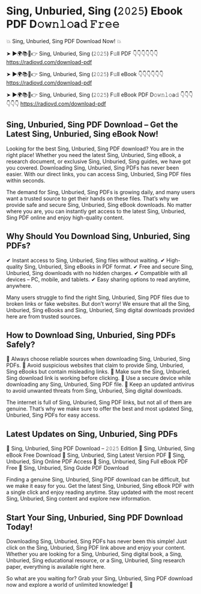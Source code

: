 # Sing, Unburied, Sing (𝟸𝟶𝟸𝟻) Ebook PDF D𝚘𝚠𝚗𝚕𝚘a𝚍 𝙵𝚛𝚎𝚎

💥 Sing, Unburied, Sing PDF Download Now! 💥

➤ ►🌍📚📱👉 Sing, Unburied, Sing (𝟸𝟶𝟸𝟻) F𝚞ll PDF 👇👇👇👇👇👇
https://radiovd.com/download-pdf

➤ ►🌍📚📱👉 Sing, Unburied, Sing (𝟸𝟶𝟸𝟻) F𝚞ll eBook 👇👇👇👇👇👇
https://radiovd.com/download-pdf

➤ ►🌍📚📱👉 Sing, Unburied, Sing (𝟸𝟶𝟸𝟻) F𝚞ll eBook PDF D𝚘𝚠𝚗𝚕𝚘a𝚍 👇👇👇👇👇👇
https://radiovd.com/download-pdf

## Sing, Unburied, Sing PDF Download – Get the Latest Sing, Unburied, Sing eBook Now!

Looking for the best Sing, Unburied, Sing PDF download? You are in the right place! Whether you need the latest Sing, Unburied, Sing eBook, a research document, or exclusive Sing, Unburied, Sing guides, we have got you covered. Downloading Sing, Unburied, Sing PDFs has never been easier. With our direct links, you can access Sing, Unburied, Sing PDF files within seconds.

The demand for Sing, Unburied, Sing PDFs is growing daily, and many users want a trusted source to get their hands on these files. That’s why we provide safe and secure Sing, Unburied, Sing eBook downloads. No matter where you are, you can instantly get access to the latest Sing, Unburied, Sing PDF online and enjoy high-quality content.

## Why Should You Download Sing, Unburied, Sing PDFs?

✔ Instant access to Sing, Unburied, Sing files without waiting.
✔ High-quality Sing, Unburied, Sing eBooks in PDF format.
✔ Free and secure Sing, Unburied, Sing downloads with no hidden charges.
✔ Compatible with all devices – PC, mobile, and tablets.
✔ Easy sharing options to read anytime, anywhere.

Many users struggle to find the right Sing, Unburied, Sing PDF files due to broken links or fake websites. But don’t worry! We ensure that all the Sing, Unburied, Sing eBooks and Sing, Unburied, Sing digital downloads provided here are from trusted sources.

## How to Download Sing, Unburied, Sing PDFs Safely?

📌 Always choose reliable sources when downloading Sing, Unburied, Sing PDFs.
📌 Avoid suspicious websites that claim to provide Sing, Unburied, Sing eBooks but contain misleading links.
📌 Make sure the Sing, Unburied, Sing download link is working before clicking.
📌 Use a secure device while downloading any Sing, Unburied, Sing PDF file.
📌 Keep an updated antivirus to avoid unwanted threats from Sing, Unburied, Sing digital downloads.

The internet is full of Sing, Unburied, Sing PDF links, but not all of them are genuine. That’s why we make sure to offer the best and most updated Sing, Unburied, Sing PDFs for easy access.

## Latest Updates on Sing, Unburied, Sing PDFs

🔹 Sing, Unburied, Sing PDF Download – 𝟸𝟶𝟸𝟻 Edition
🔹 Sing, Unburied, Sing eBook Free Download
🔹 Sing, Unburied, Sing Latest Version PDF
🔹 Sing, Unburied, Sing Online PDF Access
🔹 Sing, Unburied, Sing Full eBook PDF Free
🔹 Sing, Unburied, Sing Guide PDF Download

Finding a genuine Sing, Unburied, Sing PDF download can be difficult, but we make it easy for you. Get the latest Sing, Unburied, Sing eBook PDF with a single click and enjoy reading anytime. Stay updated with the most recent Sing, Unburied, Sing content and explore new information.

## Start Your Sing, Unburied, Sing PDF Download Today!

Downloading Sing, Unburied, Sing PDFs has never been this simple! Just click on the Sing, Unburied, Sing PDF link above and enjoy your content. Whether you are looking for a Sing, Unburied, Sing digital book, a Sing, Unburied, Sing educational resource, or a Sing, Unburied, Sing research paper, everything is available right here.

So what are you waiting for? Grab your Sing, Unburied, Sing PDF download now and explore a world of unlimited knowledge! 🚀